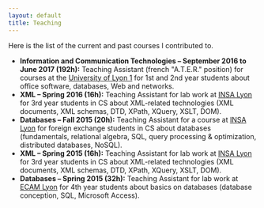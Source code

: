 ```yaml
---
layout: default
title: Teaching
---
```


<p>Here is the list of the current and past courses I contributed to.</p>

<ul>
    <li>
      <b>Information and Communication Technologies – September 2016 to June 2017 (192h):</b>
      Teaching Assistant (french "A.T.E.R." position) for courses at the <a href="http://www.univ-lyon1.fr/">University of Lyon 1</a> for 1st and 2nd year students about office software, databases, Web and networks.
    </li>
    <li>
      <b>XML – Spring 2016 (16h):</b>
      Teaching Assistant for lab work at <a href="https://www.insa-lyon.fr/en/">INSA Lyon</a> for 3rd year students in CS about XML-related technologies (XML documents, XML schemas, DTD, XPath, XQuery, XSLT, DOM).</li>
    <li>
      <b>Databases – Fall 2015 (20h):</b>
      Teaching Assistant for a course at <a href="https://www.insa-lyon.fr/en/">INSA Lyon</a> for foreign exchange students in CS about databases (fundamentals, relational algebra, SQL, query processing &amp; optimization, distributed databases, NoSQL).
    </li>
    <li>
      <b>XML – Spring 2015 (16h):</b>
      Teaching Assistant for lab work at <a href="https://www.insa-lyon.fr/en/">INSA Lyon</a> for 3rd year students in CS about XML-related technologies (XML documents, XML schemas, DTD, XPath, XQuery, XSLT, DOM).
    </li>
    <li>
      <b>Databases – Spring 2015 (32h):</b>
      Teaching Assistant for lab work at <a href="http://www.ecam.fr/en">ECAM Lyon</a> for 4th year students about basics on databases (database conception, SQL, Microsoft Access).
    </li>
</ul>

